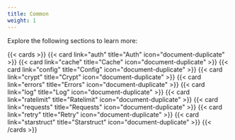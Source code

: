 ```yaml
---
title: Common
weight: 1
---
```

Explore the following sections to learn more:

{{< cards >}}
  {{< card link="auth" title="Auth" icon="document-duplicate" >}}
  {{< card link="cache" title="Cache" icon="document-duplicate" >}}
  {{< card link="config" title="Config" icon="document-duplicate" >}}
  {{< card link="crypt" title="Crypt" icon="document-duplicate" >}}
  {{< card link="errors" title="Errors" icon="document-duplicate" >}}
  {{< card link="log" title="Log" icon="document-duplicate" >}}
  {{< card link="ratelimit" title="Ratelimit" icon="document-duplicate" >}}
  {{< card link="requests" title="Requests" icon="document-duplicate" >}}
  {{< card link="retry" title="Retry" icon="document-duplicate" >}}
  {{< card link="starstruct" title="Starstruct" icon="document-duplicate" >}}
{{< /cards >}}

<!-- gomarkdoc:embed:start -->
<!-- gomarkdoc:embed:end -->
